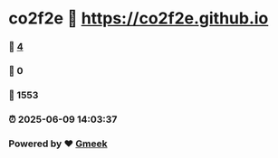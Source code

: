 # co2f2e :link: https://co2f2e.github.io 
### :page_facing_up: [4](https://co2f2e.github.io/tag.html) 
### :speech_balloon: 0 
### :hibiscus: 1553 
### :alarm_clock: 2025-06-09 14:03:37 
### Powered by :heart: [Gmeek](https://github.com/Meekdai/Gmeek)
